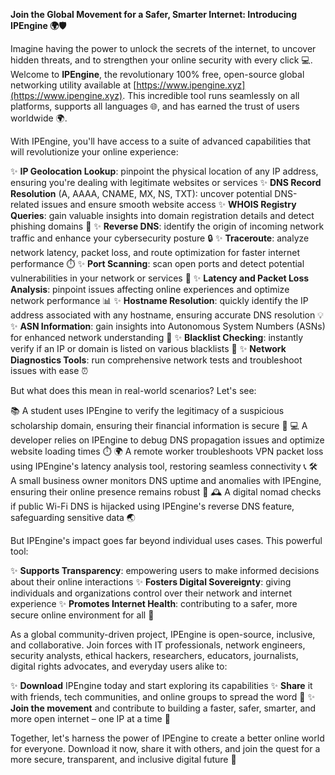 **Join the Global Movement for a Safer, Smarter Internet: Introducing IPEngine 🌍🛡️**

Imagine having the power to unlock the secrets of the internet, to uncover hidden threats, and to strengthen your online security with every click 💻. Welcome to **IPEngine**, the revolutionary 100% free, open-source global networking utility available at [https://www.ipengine.xyz](https://www.ipengine.xyz). This incredible tool runs seamlessly on all platforms, supports all languages 🌐, and has earned the trust of users worldwide 🌍.

With IPEngine, you'll have access to a suite of advanced capabilities that will revolutionize your online experience:

✨ **IP Geolocation Lookup**: pinpoint the physical location of any IP address, ensuring you're dealing with legitimate websites or services
✨ **DNS Record Resolution** (A, AAAA, CNAME, MX, NS, TXT): uncover potential DNS-related issues and ensure smooth website access
✨ **WHOIS Registry Queries**: gain valuable insights into domain registration details and detect phishing domains 🚨
✨ **Reverse DNS**: identify the origin of incoming network traffic and enhance your cybersecurity posture 🔒
✨ **Traceroute**: analyze network latency, packet loss, and route optimization for faster internet performance ⏱️
✨ **Port Scanning**: scan open ports and detect potential vulnerabilities in your network or services 🚨
✨ **Latency and Packet Loss Analysis**: pinpoint issues affecting online experiences and optimize network performance 📊
✨ **Hostname Resolution**: quickly identify the IP address associated with any hostname, ensuring accurate DNS resolution 💡
✨ **ASN Information**: gain insights into Autonomous System Numbers (ASNs) for enhanced network understanding 🔌
✨ **Blacklist Checking**: instantly verify if an IP or domain is listed on various blacklists 🚫
✨ **Network Diagnostics Tools**: run comprehensive network tests and troubleshoot issues with ease ⏰

But what does this mean in real-world scenarios? Let's see:

📚 A student uses IPEngine to verify the legitimacy of a suspicious scholarship domain, ensuring their financial information is secure 💸
💻 A developer relies on IPEngine to debug DNS propagation issues and optimize website loading times ⏱️
🌍 A remote worker troubleshoots VPN packet loss using IPEngine's latency analysis tool, restoring seamless connectivity 📞
🛠️ A small business owner monitors DNS uptime and anomalies with IPEngine, ensuring their online presence remains robust 💼
🕰️ A digital nomad checks if public Wi-Fi DNS is hijacked using IPEngine's reverse DNS feature, safeguarding sensitive data 🌏

But IPEngine's impact goes far beyond individual uses cases. This powerful tool:

✨ **Supports Transparency**: empowering users to make informed decisions about their online interactions
✨ **Fosters Digital Sovereignty**: giving individuals and organizations control over their network and internet experience
✨ **Promotes Internet Health**: contributing to a safer, more secure online environment for all 🌟

As a global community-driven project, IPEngine is open-source, inclusive, and collaborative. Join forces with IT professionals, network engineers, security analysts, ethical hackers, researchers, educators, journalists, digital rights advocates, and everyday users alike to:

✨ **Download** IPEngine today and start exploring its capabilities
✨ **Share** it with friends, tech communities, and online groups to spread the word 🤝
✨ **Join the movement** and contribute to building a faster, safer, smarter, and more open internet – one IP at a time 🔑

Together, let's harness the power of IPEngine to create a better online world for everyone. Download it now, share it with others, and join the quest for a more secure, transparent, and inclusive digital future 🌟